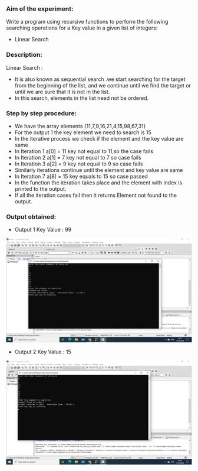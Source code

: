 ### Aim of the experiment:
Write a program using recursive functions to perform the following searching operations for a Key value in a given list of integers:
- Linear Search
### Description:
Linear Search :
- It is also known as sequential search .we start searching for the target from the beginning of the list, and we continue until we find the target or until we are sure that it is not in the list.
- In this search, elements in the list need not be ordered.
### Step by step procedure:

- We have the array elements 
{11,7,9,16,21,4,15,98,67,31}
- For the output 1 the key element we need to search is 15
- In the iterative process we check if the element and the key value are same 
- In Iteration 1
     a[0] = 11
     key not equal to 11,so the case fails
- In Iteration 2
    a[1] = 7
    key not equal to 7 so case fails
- In Iteration 3 
    a[2] = 9
    key not equal to 9 so case fails
- Similarly iterations continue until the element and key value are same 
- In Iteration 7
    a[8] = 15
    key equals to 15 so case passed
- In the function the iteration takes place and the element with index is printed to the output.
- If all the iteration cases fail then it returns Element not found to the output.

### Output obtained:
- Output 1 Key Value : 99
 
![output](RecLS1.png)

- Output 2 Key Value : 15

![output](RecLS2.png)

